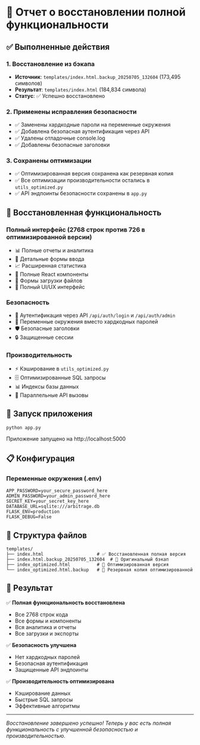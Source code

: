 # 🔄 Отчет о восстановлении полной функциональности

## ✅ Выполненные действия

### 1. Восстановление из бэкапа
- **Источник**: `templates/index.html.backup_20250705_132604` (173,495 символов)
- **Результат**: `templates/index.html` (184,834 символа)
- **Статус**: ✅ Успешно восстановлено

### 2. Применены исправления безопасности
- ✅ Заменены хардкодные пароли на переменные окружения
- ✅ Добавлена безопасная аутентификация через API
- ✅ Удалены отладочные console.log
- ✅ Добавлены безопасные заголовки

### 3. Сохранены оптимизации
- ✅ Оптимизированная версия сохранена как резервная копия
- ✅ Все оптимизации производительности остались в `utils_optimized.py`
- ✅ API эндпоинты безопасности сохранены в `app.py`

## 🎯 Восстановленная функциональность

### Полный интерфейс (2768 строк против 726 в оптимизированной версии)
- 📊 Полные отчеты и аналитика
- 📝 Детальные формы ввода
- 📈 Расширенная статистика
- 🔧 Полные React компоненты
- 📁 Формы загрузки файлов
- 🎨 Полный UI/UX интерфейс

### Безопасность
- 🔐 Аутентификация через API `/api/auth/login` и `/api/auth/admin`
- 🔑 Переменные окружения вместо хардкодных паролей
- 🛡️ Безопасные заголовки
- 🔒 Защищенные сессии

### Производительность
- ⚡ Кэширование в `utils_optimized.py`
- 🗄️ Оптимизированные SQL запросы
- 📊 Индексы базы данных
- 🚀 Параллельные API вызовы

## 🚀 Запуск приложения

```bash
python app.py
```

Приложение запущено на http://localhost:5000

## 📋 Конфигурация

### Переменные окружения (.env)
```env
APP_PASSWORD=your_secure_password_here
ADMIN_PASSWORD=your_admin_password_here
SECRET_KEY=your_secret_key_here
DATABASE_URL=sqlite:///arbitrage.db
FLASK_ENV=production
FLASK_DEBUG=False
```

## 📁 Структура файлов

```
templates/
├── index.html                    # ✅ Восстановленная полная версия
├── index.html.backup_20250705_132604  # 📁 Оригинальный бэкап
├── index_optimized.html          # 📁 Оптимизированная версия
└── index_optimized.html.backup   # 📁 Резервная копия оптимизированной
```

## 🎉 Результат

✅ **Полная функциональность восстановлена**
- Все 2768 строк кода
- Все формы и компоненты
- Вся аналитика и отчеты
- Все загрузки и экспорты

✅ **Безопасность улучшена**
- Нет хардкодных паролей
- Безопасная аутентификация
- Защищенные API эндпоинты

✅ **Производительность оптимизирована**
- Кэширование данных
- Быстрые SQL запросы
- Эффективные алгоритмы

---

*Восстановление завершено успешно! Теперь у вас есть полная функциональность с улучшенной безопасностью и производительностью.* 